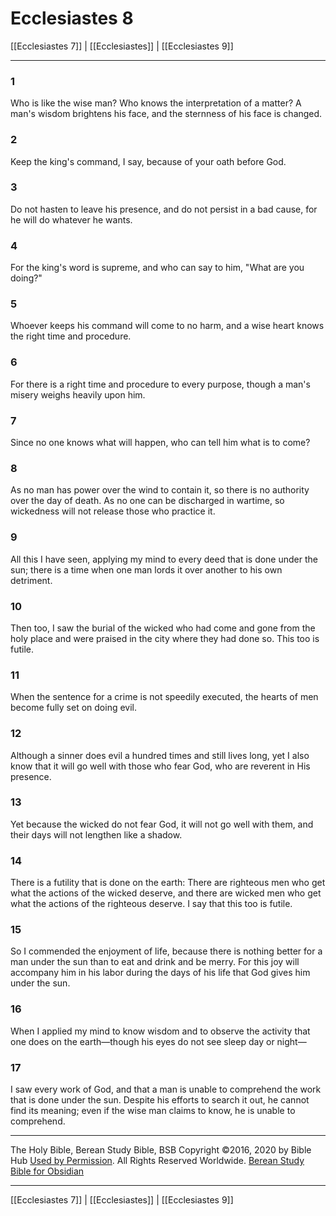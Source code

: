 # Ecclesiastes 8

[[Ecclesiastes 7]] | [[Ecclesiastes]] | [[Ecclesiastes 9]]

---

### 1
Who is like the wise man? Who knows the interpretation of a matter? A man's wisdom brightens his face, and the sternness of his face is changed.

### 2
Keep the king's command, I say, because of your oath before God.

### 3
Do not hasten to leave his presence, and do not persist in a bad cause, for he will do whatever he wants.

### 4
For the king's word is supreme, and who can say to him, "What are you doing?"

### 5
Whoever keeps his command will come to no harm, and a wise heart knows the right time and procedure.

### 6
For there is a right time and procedure to every purpose, though a man's misery weighs heavily upon him.

### 7
Since no one knows what will happen, who can tell him what is to come?

### 8
As no man has power over the wind to contain it, so there is no authority over the day of death. As no one can be discharged in wartime, so wickedness will not release those who practice it.

### 9
All this I have seen, applying my mind to every deed that is done under the sun; there is a time when one man lords it over another to his own detriment.

### 10
Then too, I saw the burial of the wicked who had come and gone from the holy place and were praised in the city where they had done so. This too is futile.

### 11
When the sentence for a crime is not speedily executed, the hearts of men become fully set on doing evil.

### 12
Although a sinner does evil a hundred times and still lives long, yet I also know that it will go well with those who fear God, who are reverent in His presence.

### 13
Yet because the wicked do not fear God, it will not go well with them, and their days will not lengthen like a shadow.

### 14
There is a futility that is done on the earth: There are righteous men who get what the actions of the wicked deserve, and there are wicked men who get what the actions of the righteous deserve. I say that this too is futile.

### 15
So I commended the enjoyment of life, because there is nothing better for a man under the sun than to eat and drink and be merry. For this joy will accompany him in his labor during the days of his life that God gives him under the sun.

### 16
When I applied my mind to know wisdom and to observe the activity that one does on the earth—though his eyes do not see sleep day or night—

### 17
I saw every work of God, and that a man is unable to comprehend the work that is done under the sun. Despite his efforts to search it out, he cannot find its meaning; even if the wise man claims to know, he is unable to comprehend.

---

The Holy Bible, Berean Study Bible, BSB
Copyright ©2016, 2020 by Bible Hub
[Used by Permission](https://berean.bible/terms.htm). All Rights Reserved Worldwide.
[Berean Study Bible for Obsidian](https://github.com/gapmiss/berean-study-bible-for-obsidian)

---

[[Ecclesiastes 7]] | [[Ecclesiastes]] | [[Ecclesiastes 9]]

